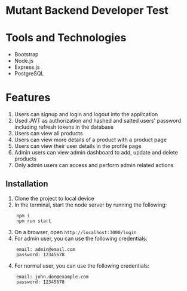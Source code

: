 # Mutant Backend Developer Test

# Tools and Technologies

-   Bootstrap
-   Node.js
-   Express.js
-   PostgreSQL

# Features

1. Users can signup and login and logout into the application 
2. Used JWT as authorization and hashed and salted users' password including refresh tokens in the database
3. Users can view all products
4. Users can view more details of a product with a product page
5. Users can view their user details in the profile page
6. Admin users can view admin dashboard to add, update and delete products
7. Only admin users can access and perform admin related actions 

## Installation

1. Clone the project to local device
2. In the terminal, start the node server by running the following:

```
    npm i
    npm run start
```

3. On a browser, open `http://localhost:3000/login`
4. For admin user, you can use the following credentials:

```
    email: admin@email.com
    password: 12345678
```
4. For normal user, you can use the following credentials:

```
    email: john.doe@example.com
    password: 12345678
```